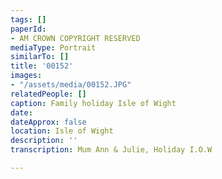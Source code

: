 ```yaml
---
tags: []
paperId:
- AM CROWN COPYRIGHT RESERVED
mediaType: Portrait
similarTo: []
title: '00152'
images:
- "/assets/media/00152.JPG"
relatedPeople: []
caption: Family holiday Isle of Wight
date: 
dateApprox: false
location: Isle of Wight
description: ''
transcription: Mum Ann & Julie, Holiday I.O.W

---
```

